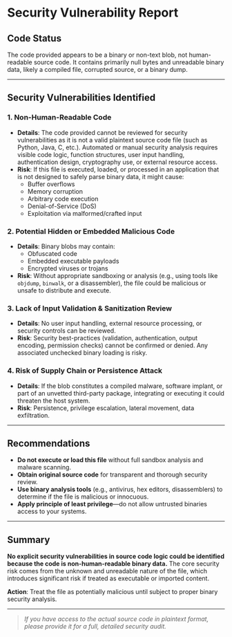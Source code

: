 # Security Vulnerability Report

## Code Status

The code provided appears to be a binary or non-text blob, not human-readable source code. It contains primarily null bytes and unreadable binary data, likely a compiled file, corrupted source, or a binary dump.

---

## Security Vulnerabilities Identified

### 1. **Non-Human-Readable Code**

- **Details**: The code provided cannot be reviewed for security vulnerabilities as it is not a valid plaintext source code file (such as Python, Java, C, etc.). Automated or manual security analysis requires visible code logic, function structures, user input handling, authentication design, cryptography use, or external resource access.
- **Risk**: If this file is executed, loaded, or processed in an application that is not designed to safely parse binary data, it might cause:
    - Buffer overflows
    - Memory corruption
    - Arbitrary code execution
    - Denial-of-Service (DoS)
    - Exploitation via malformed/crafted input

### 2. **Potential Hidden or Embedded Malicious Code**

- **Details**: Binary blobs may contain:
    - Obfuscated code
    - Embedded executable payloads
    - Encrypted viruses or trojans
- **Risk**: Without appropriate sandboxing or analysis (e.g., using tools like `objdump`, `binwalk`, or a disassembler), the file could be malicious or unsafe to distribute and execute.

### 3. **Lack of Input Validation & Sanitization Review**

- **Details**: No user input handling, external resource processing, or security controls can be reviewed.
- **Risk**: Security best-practices (validation, authentication, output encoding, permission checks) cannot be confirmed or denied. Any associated unchecked binary loading is risky.

### 4. **Risk of Supply Chain or Persistence Attack**

- **Details**: If the blob constitutes a compiled malware, software implant, or part of an unvetted third-party package, integrating or executing it could threaten the host system.
- **Risk**: Persistence, privilege escalation, lateral movement, data exfiltration.

---

## Recommendations

- **Do not execute or load this file** without full sandbox analysis and malware scanning.
- **Obtain original source code** for transparent and thorough security review.
- **Use binary analysis tools** (e.g., antivirus, hex editors, disassemblers) to determine if the file is malicious or innocuous.
- **Apply principle of least privilege**—do not allow untrusted binaries access to your systems.

---

## Summary

**No explicit security vulnerabilities in source code logic could be identified because the code is non-human-readable binary data.** The core security risk comes from the unknown and unreadable nature of the file, which introduces significant risk if treated as executable or imported content.

**Action**: Treat the file as potentially malicious until subject to proper binary security analysis.

---

> *If you have access to the actual source code in plaintext format, please provide it for a full, detailed security audit.*